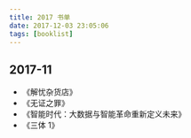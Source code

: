 ```yaml
---
title: 2017 书单
date: 2017-12-03 23:05:06
tags: [booklist]
---
```


## 2017-11

- 《解忧杂货店》
- 《无证之罪》
- 《智能时代：大数据与智能革命重新定义未来》
- 《三体 1》

